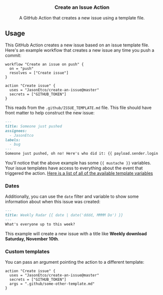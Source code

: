 <h3 align="center">Create an Issue Action</h3>
<p align="center">A GitHub Action that creates a new issue using a template file.<p>

## Usage

This GitHub Action creates a new issue based on an issue template file. Here's an example workflow that creates a new issue any time you push a commit:

```
workflow "Create an issue on push" {
  on = "push"
  resolves = ["Create issue"]
}

action "Create issue" {
  uses = "JasonEtco/create-an-issue@master"
  secrets = ["GITHUB_TOKEN"]
}
```

This reads from the `.github/ISSUE_TEMPLATE.md` file. This file should have front matter to help construct the new issue:

```md
---
title: Someone just pushed
assignees:
  - JasonEtco
labels:
  - bug
---
Someone just pushed, oh no! Here's who did it: {{ payload.sender.login }}
```

You'll notice that the above example has some `{{ mustache }}` variables. Your issue templates have access to everything about the event that triggered the action. [Here is a list of all of the available template variables](https://github.com/JasonEtco/actions-toolkit/blob/master/docs/classes/context.md#properties-1)

### Dates

Additionally, you can use the `date` filter and variable to show some information about when this issue was created:

```md
---
title: Weekly Radar {{ date | date('dddd, MMMM Do') }}
---
What's everyone up to this week?
```

This example will create a new issue with a title like **Weekly download Saturday, November 10th**.

### Custom templates

You can pass an argument pointing the action to a different template:

```
action "Create issue" {
  uses = "JasonEtco/create-an-issue@master"
  secrets = ["GITHUB_TOKEN"]
  args = ".github/some-other-template.md"
}
```
